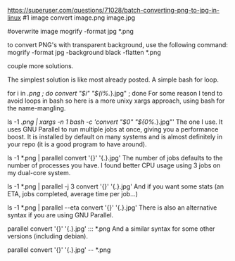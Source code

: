 https://superuser.com/questions/71028/batch-converting-png-to-jpg-in-linux
#1 image
convert image.png image.jpg

#overwrite image
mogrify -format jpg *.png  


to convert PNG's with transparent background, use the following command: mogrify -format jpg -background black -flatten *.png


couple more solutions.

The simplest solution is like most already posted. A simple bash for loop.

for i in *.png ; do convert "$i" "${i%.*}.jpg" ; done
For some reason I tend to avoid loops in bash so here is a more unixy xargs approach, using bash for the name-mangling.

ls -1 *.png | xargs -n 1 bash -c 'convert "$0" "${0%.*}.jpg"'
The one I use. It uses GNU Parallel to run multiple jobs at once, giving you a performance boost. It is installed by default on many systems and is almost definitely in your repo (it is a good program to have around).

ls -1 *.png | parallel convert '{}' '{.}.jpg'
The number of jobs defaults to the number of processes you have. I found better CPU usage using 3 jobs on my dual-core system.

ls -1 *.png | parallel -j 3 convert '{}' '{.}.jpg'
And if you want some stats (an ETA, jobs completed, average time per job...)

ls -1 *.png | parallel --eta convert '{}' '{.}.jpg'
There is also an alternative syntax if you are using GNU Parallel.

parallel convert '{}' '{.}.jpg' ::: *.png
And a similar syntax for some other versions (including debian).

parallel convert '{}' '{.}.jpg' -- *.png
